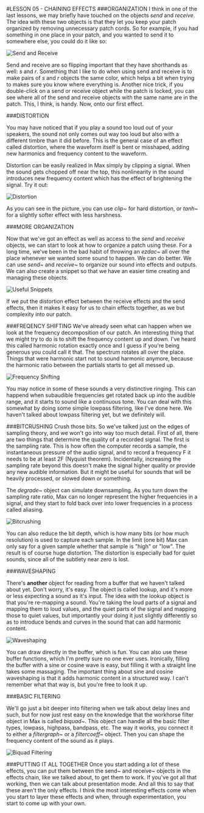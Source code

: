 #LESSON 05 - CHAINING EFFECTS
###ORGANIZATION
I think in one of the last lessons, we may briefly have touched on the objects _send_ and _receive_. The idea with these two objects is that they let you keep your patch organized by removing unnecessary patch cords. So for example, if you had something in one place in your patch, and you wanted to send it to somewhere else, you could do it like so:

![Send and Receive](send-and-receive.png)

Send and receive are so flipping important that they have shorthands as well: _s_ and _r_. Something that I like to do when using send and receive is to make pairs of _s_ and _r_ objects the same color, which helps a bit when trying to makes sure you know where everything is. Another nice trick, if you double-click on a send or receive object while the patch is locked, you can see where all of the send and receive objects with the same name are in the patch. This, I think, is handy. Now, onto our first effect.

###DISTORTION

You may have noticed that if you play a sound too loud out of your speakers, the sound not only comes out way too loud but also with a different timbre than it did before. This is the general case of an effect called distortion, where the waveform itself is bent or misshaped, adding new harmonics and frequency content to the waveform.

Distortion can be easily realized in Max simply by clipping a signal. When the sound gets chopped off near the top, this nonlinearity in the sound introduces new frequency content which has the effect of brightening the signal. Try it out:

![Distortion](distortion.png)

As you can see in the picture, you can use _clip~_ for hard distortion, or _tanh~_ for a slightly softer effect with less harshness.

###MORE ORGANIZATION

Now that we've got an effect as well as access to the _send_ and _receive_ objects, we can start to look at how to organize a patch using these. For a long time, we've been in the bad habit of throwing an _ezdac~_ all over the place whenever we wanted some sound to happen. We can do better. We can use _send~_ and _receive~_ to organize our sound into effects and outputs. We can also create a snippet so that we have an easier time creating and managing these objects.

![Useful Snippets](useful-snippets.png)

If we put the distortion effect between the receive effects and the send effects, then it makes it easy for us to chain effects together, as we but complexity into our patch.

###FREQENCY SHIFTING
We've already seen what can happen when we look at the frequency decomposition of our patch. An interesting thing that we might try to do is to shift the frequency content up and down. I've heard this called harmonic rotation exactly once and I guess if you're being generous you could call it that. The spectrum rotates all over the place. Things that were harmonic start not to sound harmonic anymore, because the harmonic ratio between the partials starts to get all messed up.

![Frequency Shifting](shifting.png)

You may notice in some of these sounds a very distinctive ringing. This can happend when subaudible frequencies get rotated back up into the audible range, and it starts to sound like a continuous tone. You can deal with this somewhat by doing some simple lowpass filtering, like I've done here. We haven't talked about lowpass filtering yet, but we definitely will.

###BITCRUSHING
Crush those bits. So we've talked just on the edges of sampling theory, and we won't go into way too much detail. First of all, there are two things that determine the quality of a recorded signal. The first is the sampling rate. This is how often the computer records a sample, the instantaneous pressure of the audio signal, and to record a frequency F it needs to be at least 2F (Nyquist theorem). Incidentally, increasing the sampling rate beyond this doesn't make the signal higher quality or provide any new audible information. But it might be useful for sounds that will be heavily processed, or slowed down or something. 

The _degrade~_ object can simulate downsampling. As you turn down the sampling rate ratio, Max can no longer represent the higher frequencies in a signal, and they start to fold back over into lower frequencies in a process called aliasing.

![Bitcrushing](bitcrush.png)

You can also reduce the bit depth, which is how many bits (or how much resolution) is used to capture each sample. In the limit (one bit) Max can only say for a given sample whether that sample is "high" or "low". The result is of course huge distortion. The distortion is especially bad for quiet sounds, since all of the subtlety near zero is lost.

###WAVESHAPING

There's **another** object for reading from a buffer that we haven't talked about yet. Don't worry, it's easy. The object is called lookup, and it's more or less expecting a sound as it's input. The idea with the lookup object is that you're re-mapping a sound. You're taking the loud parts of a signal and mapping them to loud values, and the quiet parts of the signal and mapping those to quiet values, but importantly your doing it just slightly differently so as to introduce bends and curves in the sound that can add harmonic content. 

![Waveshaping](waveshaping.png)

You can draw directly in the buffer, which is fun. You can also use these buffer functions, which I'm pretty sure no one ever uses. Ironically, filling the buffer with a sine or cosine wave is easy, but filling it with a straight line takes some massaging. The important thing about sine and cosine waveshaping is that it adds harmonic content in a structured way. I can't remember what that way is, but you're free to look it up.

###BASIC FILTERING

We'll go just a bit deeper into filtering when we talk about delay lines and such, but for now just rest easy on the knowledge that the workhorse filter object in Max is called _biquad~_. This object can handle all the basic filter types, lowpass, highpass, bandpass, etc. The way it works, you connect it to either a _filtergraph~_ or a _filtercoeff~_ object. Then you can shape the frequency content of the sound as it plays.

![Biquad Filtering](biquad-shaper.png)

###PUTTING IT ALL TOGETHER
Once you start adding a lot of these effects, you can put them between the send~ and receive~ objects in the effects chain, like we talked about, to get them to work. If you've got all that working, then we can talk about presentation mode. And all this to say that these aren't the only effects. I think the most interesting effects come when you start to layer these effects and when, through experimentation, you start to come up with your own.